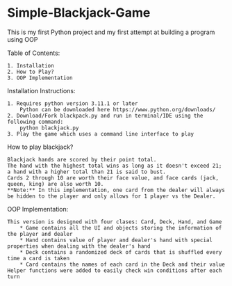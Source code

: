 # Simple-Blackjack-Game
This is my first Python project  and my first attempt at building a program using OOP

Table of Contents:

    1. Installation
    2. How to Play?
    3. OOP Implementation

Installation Instructions:

    1. Requires python version 3.11.1 or later
        Python can be downloaded here https://www.python.org/downloads/
    2. Download/Fork blackpack.py and run in terminal/IDE using the following command:
        python blackjack.py
    3. Play the game which uses a command line interface to play

How to play blackjack?

    Blackjack hands are scored by their point total. 
    The hand with the highest total wins as long as it doesn't exceed 21; a hand with a higher total than 21 is said to bust. 
    Cards 2 through 10 are worth their face value, and face cards (jack, queen, king) are also worth 10.
    **Note:** In this implementation, one card from the dealer will always be hidden to the player and only allows for 1 player vs the Dealer.

OOP Implementation:

    This version is designed with four clases: Card, Deck, Hand, and Game
        * Game contains all the UI and objects storing the information of the player and dealer
        * Hand contains value of player and dealer's hand with special properties when dealing with the dealer's hand
        * Deck contains a randomized deck of cards that is shuffled every time a card is taken
        * Card contains the names of each card in the Deck and their value
    Helper functions were added to easily check win conditions after each turn
